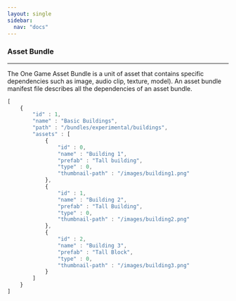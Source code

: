 ```yaml
---
layout: single
sidebar:
  nav: "docs"
---
```


### Asset Bundle
-----------------------------

The One Game Asset Bundle is a unit of asset that contains specific dependencies such as image, audio clip, texture, model).  An asset bundle manifest file describes all the dependencies of an asset bundle.

```javascript
[
    {
        "id" : 1,
        "name" : "Basic Buildings",
        "path" : "/bundles/experimental/buildings",
        "assets" : [
            {
                "id" : 0,
                "name" : "Building 1",
                "prefab" : "Tall building",
                "type" : 0,
                "thumbnail-path" : "/images/building1.png"
            },
            {
                "id" : 1,
                "name" : "Building 2",
                "prefab" : "Tall Building",
                "type" : 0,
                "thumbnail-path" : "/images/building2.png"
            },
            {
                "id" : 2,
                "name" : "Building 3",
                "prefab" : "Tall Block",
                "type" : 0,
                "thumbnail-path" : "/images/building3.png"
            }
        ]
    }
]
```
